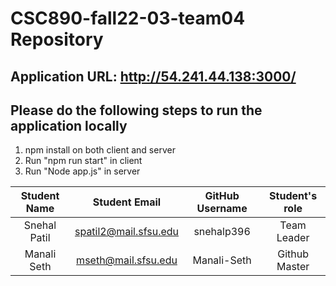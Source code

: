 # CSC890-fall22-03-team04 Repository

## Application URL: http://54.241.44.138:3000/

## Please do the following steps to run the application locally
1. npm install on both client and server
2. Run "npm run start" in client
3. Run "Node app.js" in server 

| Student Name | Student Email         | GitHub Username | Student's role |
|    :---:     |     :---:             |     :---:       |      :---:    |
| Snehal Patil | spatil2@mail.sfsu.edu |   snehalp396    |  Team Leader |
| Manali Seth  | mseth@mail.sfsu.edu   |   Manali-Seth   |  Github Master|
